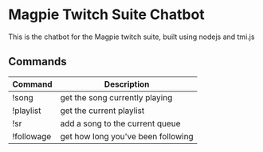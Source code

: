 # Magpie Twitch Suite Chatbot

This is the chatbot for the Magpie twitch suite, built using nodejs and tmi.js

## Commands

| Command    | Description                        |
| ---------- | ---------------------------------- |
| !song      | get the song currently playing     |
| !playlist  | get the current playlist           |
| !sr        | add a song to the current queue    |
| !followage | get how long you've been following |
